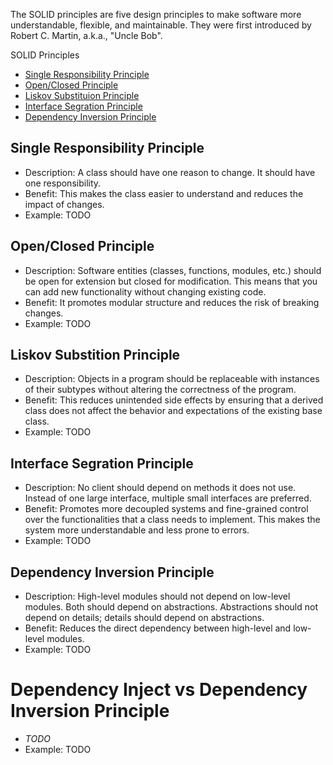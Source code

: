 
The SOLID principles are five design principles to make software more understandable, flexible, and maintainable. They were first introduced by Robert C. Martin, a.k.a., "Uncle Bob".

SOLID Principles
- [Single Responsibility Principle](#single-responsibility-principle)
- [Open/Closed Principle](#openclosed-principle)
- [Liskov Substituion Principle](#liskov-substituion-principle)
- [Interface Segration Principle](#interface-segration-principle)
- [Dependency Inversion Principle](#dependency-inversion-principle)

## Single Responsibility Principle
- Description: A class should have one reason to change. It should have one responsibility.
- Benefit: This makes the class easier to understand and reduces the impact of changes.
- Example: TODO

## Open/Closed Principle
- Description: Software entities (classes, functions, modules, etc.) should be open for extension but closed for modification. This means that you can add new functionality without changing existing code.
- Benefit: It promotes modular structure and reduces the risk of breaking changes.
- Example: TODO

## Liskov Substition Principle
- Description: Objects in a program should be replaceable with instances of their subtypes without altering the correctness of the program.
- Benefit: This reduces unintended side effects by ensuring that a derived class does not affect the behavior and expectations of the existing base class.
- Example: TODO

## Interface Segration Principle
- Description: No client should depend on methods it does not use. Instead of one large interface, multiple small interfaces are preferred.
- Benefit: Promotes more decoupled systems and fine-grained control over the functionalities that a class needs to implement. This makes the system more understandable and less prone to errors.
- Example: TODO

## Dependency Inversion Principle
- Description: High-level modules should not depend on low-level modules. Both should depend on abstractions. Abstractions should not depend on details; details should depend on abstractions.
- Benefit: Reduces the direct dependency between high-level and low-level modules.
- Example: TODO

# Dependency Inject vs Dependency Inversion Principle
- *TODO*
- Example: TODO
